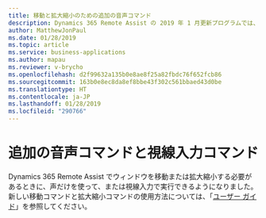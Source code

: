```yaml
---
title: 移動と拡大縮小のための追加の音声コマンド
description: Dynamics 365 Remote Assist の 2019 年 1 月更新プログラムでは、ウィンドウを移動またはサイズ変更するための、新しい移動と拡大縮小の音声コマンドが追加されています。
author: MatthewJonPaul
ms.date: 01/28/2019
ms.topic: article
ms.service: business-applications
ms.author: mapau
ms.reviewer: v-brycho
ms.openlocfilehash: d2f99632a135b0e8ae8f25a82fbdc76f652fcb86
ms.sourcegitcommit: 163b0e8ec8da8ef8bbe43f302c561bbaed43d0be
ms.translationtype: HT
ms.contentlocale: ja-JP
ms.lasthandoff: 01/28/2019
ms.locfileid: "290766"
---
```

# <a name="additional-voice-and-gaze-commands"></a>追加の音声コマンドと視線入力コマンド

Dynamics 365 Remote Assist でウィンドウを移動または拡大縮小する必要があるときに、声だけを使って、または視線入力で実行できるようになりました。 新しい移動コマンドと拡大縮小コマンドの使用方法については、「[ユーザー ガイド](https://docs.microsoft.com/dynamics365/mixed-reality/remote-assist/user-guide)」を参照してください。

